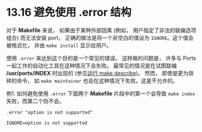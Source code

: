 # 13.16 避免使用 .error 结构

对于 **Makefile** 来说， 如果由于某种外部因素 (例如， 用户指定了非法的联编选项组合) 而无法安装 port， 正确的做法是将一个非空白的值设为 `IGNORE`。这个值会被格式化， 并由 `make install` 显示给用户。

使用 `.error` 来达到这个目的是一个常见的错误。
这样做的问题是， 许多与 Ports 一起工作的自动化工具在这种情况下会失败。
最常见的情况是在试图联编 **/usr/ports/INDEX** 时出现的 (参见[运行 make describe](https://docs.freebsd.org/en/books/porters-handbook/testing/index.html#make-describe))。
然而， 即使是更为琐碎的命令， 如 `make maintainer` 也会在这种情况下失败。这是不允许的。

例1. 如何避免使用 `.error`
下面两个 **Makefile** 片段中的第一个会导致 `make index` 失败，而第二个则不会。

```shell
.error "option is not supported"
```

```shell
IGNORE=option is not supported
```

